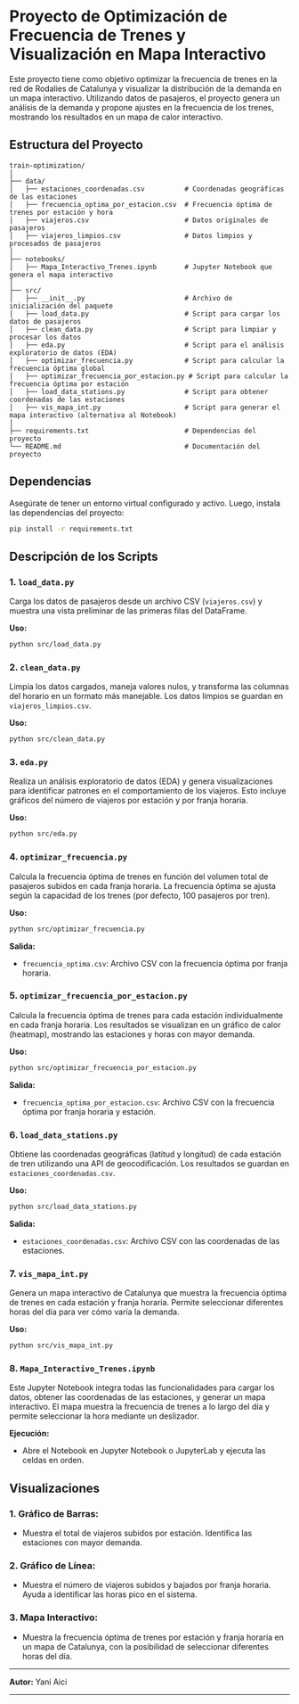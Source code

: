 # Proyecto de Optimización de Frecuencia de Trenes y Visualización en Mapa Interactivo

Este proyecto tiene como objetivo optimizar la frecuencia de trenes en la red de Rodalies de Catalunya y visualizar la distribución de la demanda en un mapa interactivo. Utilizando datos de pasajeros, el proyecto genera un análisis de la demanda y propone ajustes en la frecuencia de los trenes, mostrando los resultados en un mapa de calor interactivo.

## Estructura del Proyecto

```
train-optimization/
│
├── data/
│   ├── estaciones_coordenadas.csv          # Coordenadas geográficas de las estaciones
│   ├── frecuencia_optima_por_estacion.csv  # Frecuencia óptima de trenes por estación y hora
│   ├── viajeros.csv                        # Datos originales de pasajeros
│   ├── viajeros_limpios.csv                # Datos limpios y procesados de pasajeros
│
├── notebooks/
│   ├── Mapa_Interactivo_Trenes.ipynb       # Jupyter Notebook que genera el mapa interactivo
│
├── src/
│   ├── __init__.py                         # Archivo de inicialización del paquete
│   ├── load_data.py                        # Script para cargar los datos de pasajeros
│   ├── clean_data.py                       # Script para limpiar y procesar los datos
│   ├── eda.py                              # Script para el análisis exploratorio de datos (EDA)
│   ├── optimizar_frecuencia.py             # Script para calcular la frecuencia óptima global
│   ├── optimizar_frecuencia_por_estacion.py # Script para calcular la frecuencia óptima por estación
│   ├── load_data_stations.py               # Script para obtener coordenadas de las estaciones
│   ├── vis_mapa_int.py                     # Script para generar el mapa interactivo (alternativa al Notebook)
│
├── requirements.txt                        # Dependencias del proyecto
└── README.md                               # Documentación del proyecto
```

## Dependencias

Asegúrate de tener un entorno virtual configurado y activo. Luego, instala las dependencias del proyecto:

```bash
pip install -r requirements.txt
```

## Descripción de los Scripts

### 1. `load_data.py`

Carga los datos de pasajeros desde un archivo CSV (`viajeros.csv`) y muestra una vista preliminar de las primeras filas del DataFrame.

**Uso:**

```bash
python src/load_data.py
```

### 2. `clean_data.py`

Limpia los datos cargados, maneja valores nulos, y transforma las columnas del horario en un formato más manejable. Los datos limpios se guardan en `viajeros_limpios.csv`.

**Uso:**

```bash
python src/clean_data.py
```

### 3. `eda.py`

Realiza un análisis exploratorio de datos (EDA) y genera visualizaciones para identificar patrones en el comportamiento de los viajeros. Esto incluye gráficos del número de viajeros por estación y por franja horaria.

**Uso:**

```bash
python src/eda.py
```

### 4. `optimizar_frecuencia.py`

Calcula la frecuencia óptima de trenes en función del volumen total de pasajeros subidos en cada franja horaria. La frecuencia óptima se ajusta según la capacidad de los trenes (por defecto, 100 pasajeros por tren).

**Uso:**

```bash
python src/optimizar_frecuencia.py
```

**Salida:**

- `frecuencia_optima.csv`: Archivo CSV con la frecuencia óptima por franja horaria.

### 5. `optimizar_frecuencia_por_estacion.py`

Calcula la frecuencia óptima de trenes para cada estación individualmente en cada franja horaria. Los resultados se visualizan en un gráfico de calor (heatmap), mostrando las estaciones y horas con mayor demanda.

**Uso:**

```bash
python src/optimizar_frecuencia_por_estacion.py
```

**Salida:**

- `frecuencia_optima_por_estacion.csv`: Archivo CSV con la frecuencia óptima por franja horaria y estación.

### 6. `load_data_stations.py`

Obtiene las coordenadas geográficas (latitud y longitud) de cada estación de tren utilizando una API de geocodificación. Los resultados se guardan en `estaciones_coordenadas.csv`.

**Uso:**

```bash
python src/load_data_stations.py
```

**Salida:**

- `estaciones_coordenadas.csv`: Archivo CSV con las coordenadas de las estaciones.

### 7. `vis_mapa_int.py`

Genera un mapa interactivo de Catalunya que muestra la frecuencia óptima de trenes en cada estación y franja horaria. Permite seleccionar diferentes horas del día para ver cómo varía la demanda.

**Uso:**

```bash
python src/vis_mapa_int.py
```

### 8. `Mapa_Interactivo_Trenes.ipynb`

Este Jupyter Notebook integra todas las funcionalidades para cargar los datos, obtener las coordenadas de las estaciones, y generar un mapa interactivo. El mapa muestra la frecuencia de trenes a lo largo del día y permite seleccionar la hora mediante un deslizador.

**Ejecución:**

- Abre el Notebook en Jupyter Notebook o JupyterLab y ejecuta las celdas en orden.

## Visualizaciones

### 1. **Gráfico de Barras:**
   - Muestra el total de viajeros subidos por estación. Identifica las estaciones con mayor demanda.

### 2. **Gráfico de Línea:**
   - Muestra el número de viajeros subidos y bajados por franja horaria. Ayuda a identificar las horas pico en el sistema.

### 3. **Mapa Interactivo:**
   - Muestra la frecuencia óptima de trenes por estación y franja horaria en un mapa de Catalunya, con la posibilidad de seleccionar diferentes horas del día.

---

**Autor:** Yani Aici 

---